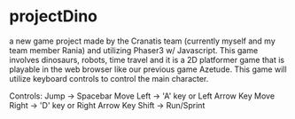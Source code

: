 # projectDino
a new game project made by the Cranatis team (currently myself and my team member Rania) and utilizing Phaser3 w/ Javascript. This game involves dinosaurs, robots, time travel and it is a 2D platformer game that is playable in the web browser like our previous game Azetude.  This game will utilize keyboard controls to control the main character.

Controls:
Jump -> Spacebar
Move Left -> 'A' key or Left Arrow Key
Move Right -> 'D' key or Right Arrow Key
Shift -> Run/Sprint


